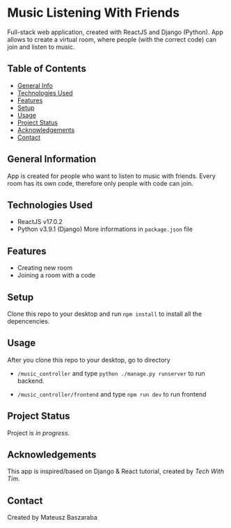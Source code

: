 # Music Listening With Friends
Full-stack web application, created with ReactJS and Django (Python). App allows to create a virtual room, where people (with the correct code) can join and listen to music. 

## Table of Contents
* [General Info](#general-information)
* [Technologies Used](#technologies-used)
* [Features](#features)
* [Setup](#setup)
* [Usage](#usage)
* [Project Status](#project-status)
* [Acknowledgements](#acknowledgements)
* [Contact](#contact)


## General Information

App is created for people who want to listen to music with friends. Every room has its own code, therefore only people with code can join.

## Technologies Used
- ReactJS v17.0.2
- Python v3.9.1 (Django)
More informations in `package.json` file


## Features
- Creating new room
- Joining a room with a code

## Setup
Clone this repo to your desktop and run `npm install` to install all the depencencies.


## Usage
After you clone this repo to your desktop, go to directory
- ```/music_controller``` and type `python ./manage.py runserver` to run backend. 

- ```/music_controller/frontend``` and type `npm run dev` to run frontend


## Project Status
Project is _in progress_.


## Acknowledgements
This app is inspired/based on Django & React tutorial, created by _Tech With Tim_.


## Contact
Created by Mateusz Baszaraba
